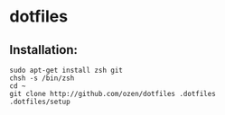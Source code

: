 dotfiles
========


Installation:
-------------

    sudo apt-get install zsh git
    chsh -s /bin/zsh
    cd ~
    git clone http://github.com/ozen/dotfiles .dotfiles
    .dotfiles/setup
